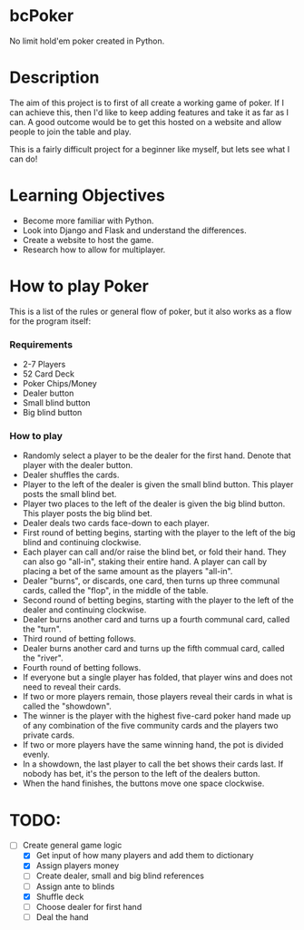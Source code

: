 # bcPoker
No limit hold'em poker created in Python.

# Description
The aim of this project is to first of all create a working game of poker. If I can achieve this, then I'd like to keep adding features and take it as far as I can. A good outcome would be to get this hosted on a website and allow people to join the table and play.

This is a fairly difficult project for a beginner like myself, but lets see what I can do!

# Learning Objectives
- Become more familiar with Python.
- Look into Django and Flask and understand the differences.
- Create a website to host the game.
- Research how to allow for multiplayer.

# How to play Poker
This is a list of the rules or general flow of poker, but it also works as a flow for the program itself:

### Requirements
- 2-7 Players
- 52 Card Deck
- Poker Chips/Money
- Dealer button
- Small blind button
- Big blind button

### How to play
- Randomly select a player to be the dealer for the first hand. Denote that player with the dealer button.
- Dealer shuffles the cards.
- Player to the left of the dealer is given the small blind button. This player posts the small blind bet.
- Player two places to the left of the dealer is given the big blind button. This player posts the big blind bet.
- Dealer deals two cards face-down to each player.
- First round of betting begins, starting with the player to the left of the big blind and continuing clockwise.
- Each player can call and/or raise the blind bet, or fold their hand. They can also go "all-in", staking their entire hand. A player can call by placing a bet of the same amount as the players "all-in".
- Dealer "burns", or discards, one card, then turns up three communal cards, called the "flop", in the middle of the table.
- Second round of betting begins, starting with the player to the left of the dealer and continuing clockwise.
- Dealer burns another card and turns up a fourth communal card, called the "turn".
- Third round of betting follows.
- Dealer burns another card and turns up the fifth commual card, called the "river".
- Fourth round of betting follows.
- If everyone but a single player has folded, that player wins and does not need to reveal their cards.
- If two or more players remain, those players reveal their cards in what is called the "showdown".
- The winner is the player with the highest five-card poker hand made up of any combination of the five community cards and the players two private cards.
- If two or more players have the same winning hand, the pot is divided evenly.
- In a showdown, the last player to call the bet shows their cards last. If nobody has bet, it's the person to the left of the dealers button.
- When the hand finishes, the buttons move one space clockwise.

# TODO:
- [ ] Create general game logic
    - [x] Get input of how many players and add them to dictionary
    - [x] Assign players money
    - [ ] Create dealer, small and big blind references
    - [ ] Assign ante to blinds
    - [x] Shuffle deck
    - [ ] Choose dealer for first hand
    - [ ] Deal the hand
